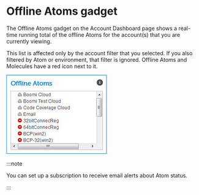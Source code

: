 # Offline Atoms gadget 

<head>
  <meta name="guidename" content="Integration"/>
  <meta name="context" content="GUID-027905ab-7727-462b-a46b-21246888bc6e"/>
</head>


The Offline Atoms gadget on the Account Dashboard page shows a real-time running total of the offline Atoms for the account\(s\) that you are currently viewing.

This list is affected only by the account filter that you selected. If you also filtered by Atom or environment, that filter is ignored. Offline Atoms and Molecules have a red icon next to it.

![Offline Atoms and Molecules](../Images/dashboard-ga-offline-atoms.jpg)

:::note

You can set up a subscription to receive email alerts about Atom status.

:::